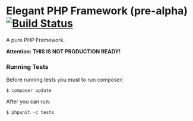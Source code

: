 # Elegant PHP Framework (pre-alpha) [![Build Status](https://travis-ci.org/geraldoandradee/elegant-php.svg?branch=master)](https://travis-ci.org/geraldoandradee/elegant-php)

A pure PHP Framework.

**Attention: THIS IS NOT PRODUCTION READY!**

### Running Tests

Before running tests you must to run composer:

    $ composer update
    
After you can run:

    $ phpunit -c tests
